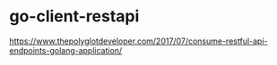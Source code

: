 # go-client-restapi

https://www.thepolyglotdeveloper.com/2017/07/consume-restful-api-endpoints-golang-application/
